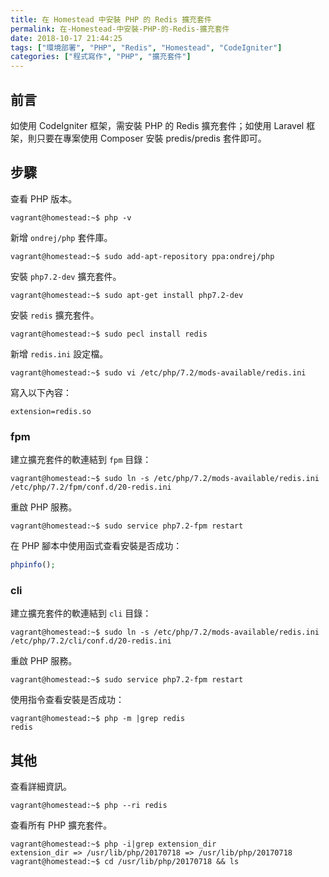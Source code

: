 ```yaml
---
title: 在 Homestead 中安裝 PHP 的 Redis 擴充套件
permalink: 在-Homestead-中安裝-PHP-的-Redis-擴充套件
date: 2018-10-17 21:44:25
tags: ["環境部署", "PHP", "Redis", "Homestead", "CodeIgniter"]
categories: ["程式寫作", "PHP", "擴充套件"]
---
```


## 前言
如使用 CodeIgniter 框架，需安裝 PHP 的 Redis 擴充套件；如使用 Laravel 框架，則只要在專案使用 Composer 安裝 predis/predis 套件即可。

## 步驟
查看 PHP 版本。
```
vagrant@homestead:~$ php -v
```

新增 `ondrej/php` 套件庫。
```
vagrant@homestead:~$ sudo add-apt-repository ppa:ondrej/php
```

安裝 `php7.2-dev` 擴充套件。
```
vagrant@homestead:~$ sudo apt-get install php7.2-dev
```

安裝 `redis` 擴充套件。
```
vagrant@homestead:~$ sudo pecl install redis
```

新增 `redis.ini` 設定檔。
```
vagrant@homestead:~$ sudo vi /etc/php/7.2/mods-available/redis.ini
```
寫入以下內容：
```
extension=redis.so
```

### fpm
建立擴充套件的軟連結到 `fpm` 目錄：
```
vagrant@homestead:~$ sudo ln -s /etc/php/7.2/mods-available/redis.ini /etc/php/7.2/fpm/conf.d/20-redis.ini
```

重啟 PHP 服務。
```
vagrant@homestead:~$ sudo service php7.2-fpm restart
```

在 PHP 腳本中使用函式查看安裝是否成功：
```PHP
phpinfo();
```

### cli
建立擴充套件的軟連結到 `cli` 目錄：
```
vagrant@homestead:~$ sudo ln -s /etc/php/7.2/mods-available/redis.ini /etc/php/7.2/cli/conf.d/20-redis.ini
```

重啟 PHP 服務。
```
vagrant@homestead:~$ sudo service php7.2-fpm restart
```

使用指令查看安裝是否成功：
```
vagrant@homestead:~$ php -m |grep redis
redis
```

## 其他
查看詳細資訊。
```
vagrant@homestead:~$ php --ri redis
```

查看所有 PHP 擴充套件。
```
vagrant@homestead:~$ php -i|grep extension_dir
extension_dir => /usr/lib/php/20170718 => /usr/lib/php/20170718
vagrant@homestead:~$ cd /usr/lib/php/20170718 && ls
```
